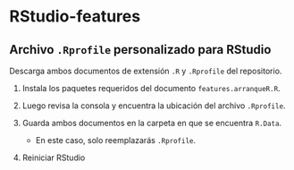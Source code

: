 # RStudio-features

## Archivo `.Rprofile` personalizado para RStudio

Descarga ambos documentos de extensión `.R` y `.Rprofile` del repositorio.

   1. Instala los paquetes requeridos del documento `features.arranqueR.R`.
      
   3. Luego revisa la consola y encuentra la ubicación del archivo `.Rprofile`.
      
   5. Guarda ambos documentos en la carpeta en que se encuentra `R.Data`. 
        - En este caso, solo reemplazarás `.Rprofile`.
          
   6. Reiniciar RStudio

    
